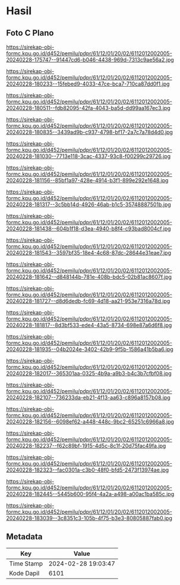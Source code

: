 # Hasil

## Foto C Plano

https://sirekap-obj-formc.kpu.go.id/d452/pemilu/pdpr/61/12/01/20/02/6112012002005-20240228-175747--91447cd6-b046-4438-969d-7313c9ae56a2.jpg

https://sirekap-obj-formc.kpu.go.id/d452/pemilu/pdpr/61/12/01/20/02/6112012002005-20240228-180233--15febed9-4033-47ce-bca7-710ca87dd0f1.jpg

https://sirekap-obj-formc.kpu.go.id/d452/pemilu/pdpr/61/12/01/20/02/6112012002005-20240228-180511--fdb82095-42fa-4043-ba5d-dd99aa167ec3.jpg

https://sirekap-obj-formc.kpu.go.id/d452/pemilu/pdpr/61/12/01/20/02/6112012002005-20240228-180835--3439ad9b-c937-4798-bf17-2a7c7a78d4d0.jpg

https://sirekap-obj-formc.kpu.go.id/d452/pemilu/pdpr/61/12/01/20/02/6112012002005-20240228-181030--7713e118-3cac-4337-93c8-f00299c29726.jpg

https://sirekap-obj-formc.kpu.go.id/d452/pemilu/pdpr/61/12/01/20/02/6112012002005-20240228-181156--85bf1a97-428e-4914-b3f1-899e292e1648.jpg

https://sirekap-obj-formc.kpu.go.id/d452/pemilu/pdpr/61/12/01/20/02/6112012002005-20240228-181317--3c5bb14d-4926-46ab-b1c5-35748887501b.jpg

https://sirekap-obj-formc.kpu.go.id/d452/pemilu/pdpr/61/12/01/20/02/6112012002005-20240228-181438--604b1f18-d3ea-4940-b8f4-c93bad8004cf.jpg

https://sirekap-obj-formc.kpu.go.id/d452/pemilu/pdpr/61/12/01/20/02/6112012002005-20240228-181543--3597bf35-18e4-4c68-87dc-28644e31eae7.jpg

https://sirekap-obj-formc.kpu.go.id/d452/pemilu/pdpr/61/12/01/20/02/6112012002005-20240228-181642--d848144b-781e-408b-bdc5-02b81ac8607f.jpg

https://sirekap-obj-formc.kpu.go.id/d452/pemilu/pdpr/61/12/01/20/02/6112012002005-20240228-181727--d8d6dedb-fc69-4d18-aa21-953e7316a78d.jpg

https://sirekap-obj-formc.kpu.go.id/d452/pemilu/pdpr/61/12/01/20/02/6112012002005-20240228-181817--8d3bf533-ede4-43a5-8734-698e87a6d6f8.jpg

https://sirekap-obj-formc.kpu.go.id/d452/pemilu/pdpr/61/12/01/20/02/6112012002005-20240228-181935--04b2024e-3402-42b9-9f5b-1586a41b5ba6.jpg

https://sirekap-obj-formc.kpu.go.id/d452/pemilu/pdpr/61/12/01/20/02/6112012002005-20240228-182017--365301aa-0325-4b9a-a9b3-b4c3b7cfbf08.jpg

https://sirekap-obj-formc.kpu.go.id/d452/pemilu/pdpr/61/12/01/20/02/6112012002005-20240228-182107--736233da-eb21-4f13-aa63-c896a8157b08.jpg

https://sirekap-obj-formc.kpu.go.id/d452/pemilu/pdpr/61/12/01/20/02/6112012002005-20240228-182156--6098ef62-a448-448c-9bc2-65251c6966a8.jpg

https://sirekap-obj-formc.kpu.go.id/d452/pemilu/pdpr/61/12/01/20/02/6112012002005-20240228-182237--f62c89bf-1915-4d5c-8c1f-20d75fac49fa.jpg

https://sirekap-obj-formc.kpu.go.id/d452/pemilu/pdpr/61/12/01/20/02/6112012002005-20240228-182323--fac0301a-c3b0-48f0-bfd5-2473f13974ae.jpg

https://sirekap-obj-formc.kpu.go.id/d452/pemilu/pdpr/61/12/01/20/02/6112012002005-20240228-182445--5445b600-95f4-4a2a-a498-a00ac1ba585c.jpg

https://sirekap-obj-formc.kpu.go.id/d452/pemilu/pdpr/61/12/01/20/02/6112012002005-20240228-183039--3c8351c3-105b-4f75-b3e3-80805887fab0.jpg


## Metadata

| Key        | Value               |
| ---------- | ------------------- |
| Time Stamp | 2024-02-28 19:03:47 |
| Kode Dapil | 6101                |



